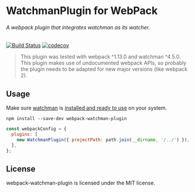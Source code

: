 # WatchmanPlugin for WebPack
###### A webpack plugin that integrates watchman as its watcher.

[![Build Status](https://travis-ci.org/researchgate/webpack-watchman-plugin.svg?branch=master)](https://travis-ci.org/researchgate/webpack-watchman-plugin)
[![codecov](https://codecov.io/gh/researchgate/webpack-watchman-plugin/branch/master/graph/badge.svg)](https://codecov.io/gh/researchgate/webpack-watchman-plugin)


> This plugin was tested with webpack ^1.13.0 and watchman ^4.5.0. This plugin makes use of undocumented webpack APIs, so probably the plugin needs
> to be adapted for new major versions (like webpack 2).

## Usage

Make sure [watchman][watchman] is [installed and ready to use][watchman-install] on your system.

`npm install --save-dev webpack-watchman-plugin`

```js
const webpackConfig = {
  plugins: [
    new WatchmanPlugin({ projectPath: path.join(__dirname, '/../') }),
  ],
};
```

## License

webpack-watchman-plugin is licensed under the MIT license.

[watchman]: https://facebook.github.io/watchman/
[watchman-install]: https://facebook.github.io/watchman/docs/install.html
